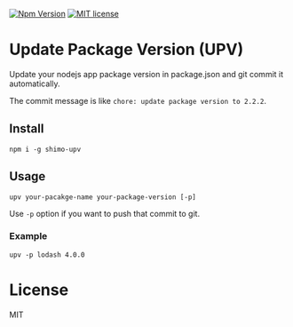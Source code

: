 [![Npm Version](https://img.shields.io/npm/v/shimo-upv.svg?style=flat)](https://img.shields.io/npm/v/shimo-upv.svg?style=flat)
[![MIT license](http://img.shields.io/badge/license-MIT-brightgreen.svg)](http://opensource.org/licenses/MIT)

# Update Package Version (UPV)

Update your nodejs app package version in package.json and git commit it automatically.

The commit message is like `chore: update package version to 2.2.2`.

## Install

`npm i -g shimo-upv`

## Usage

`upv your-pacakge-name your-package-version [-p]`

Use `-p` option if you want to push that commit to git.

### Example

`upv -p lodash 4.0.0`

# License

MIT
